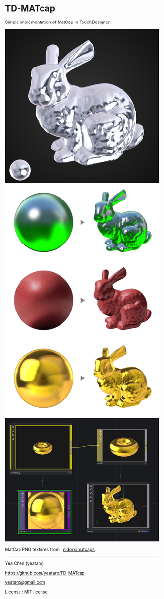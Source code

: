 # TD-MATcap

Simple implementation of [MatCap](https://github.com/nidorx/matcaps#what-is-matcap) in TouchDesigner.

![](img/opview1.png)
![](img/t1.png)
![](img/t2.png)
![](img/t3.png)
![](img/scp.png)

MatCap PNG textures from : [nidorx/matcaps](https://github.com/nidorx/matcaps)

---
Yea Chen (yeataro)

https://github.com/yeataro/TD-MATcap

yeataro@gmail.com

License : [MIT license](LICENSE)
